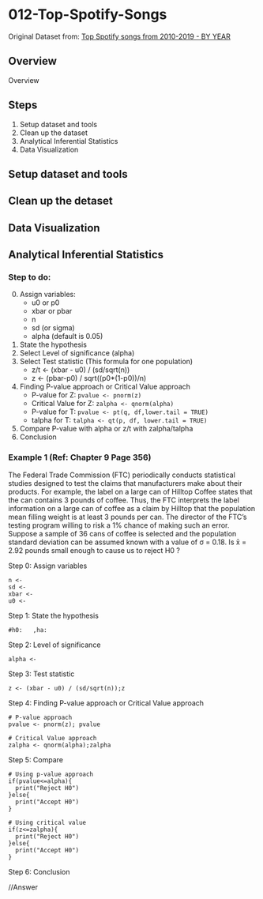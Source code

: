 # 012-Top-Spotify-Songs
Original Dataset from: [Top Spotify songs from 2010-2019 - BY YEAR](https://www.kaggle.com/leonardopena/top-spotify-songs-from-20102019-by-year)
## Overview 
Overview
## Steps
<ol>
<li>Setup dataset and tools</li>
<li>Clean up the dataset</li>
<li>Analytical Inferential Statistics</li>
<li>Data Visualization</li>
</ol>

## Setup dataset and tools

## Clean up the detaset

## Data Visualization

## Analytical Inferential Statistics
### Step to do:

0. Assign variables:
   - u0 or p0
   - xbar or pbar
   - n
   - sd (or sigma)
   - alpha (default is 0.05)
1. State the hypothesis
2. Select Level of significance (alpha)
3. Select Test statistic (This formula for one population)
   - z/t <- (xbar - u0) / (sd/sqrt(n))
   - z <- (pbar-p0) / sqrt((p0\*(1-p0))/n)
4. Finding P-value approach or Critical Value approach
   - P-value for Z: `pvalue <- pnorm(z)`
   - Critical Value for Z: `zalpha <- qnorm(alpha)`
   - P-value for T: `pvalue <- pt(q, df,lower.tail = TRUE)`
   - talpha for T: `talpha <- qt(p, df, lower.tail = TRUE)`
5. Compare P-value with alpha or z/t with zalpha/talpha
6. Conclusion

### Example 1 (Ref: Chapter 9 Page 356)

The Federal Trade Commission (FTC) periodically conducts statistical studies designed to test the claims that manufacturers make about their products. For example, the label on a large can of Hilltop Coffee states that the can contains 3 pounds of coffee. Thus, the FTC interprets the label information on a large can of coffee as a claim by Hilltop that the population mean filling weight is at least 3 pounds per can. The director of the FTC’s testing program willing to risk a 1% chance of making such an error. Suppose a sample of 36 cans of coffee is selected and the population standard deviation can be assumed known with a value of σ = 0.18. Is x̄ = 2.92 pounds small enough to cause us to reject H0 ?

Step 0: Assign variables

```
n <-
sd <-
xbar <-
u0 <-
```

Step 1: State the hypothesis

```
#h0:   ,ha:
```

Step 2: Level of significance

```
alpha <-
```

Step 3: Test statistic

```
z <- (xbar - u0) / (sd/sqrt(n));z
```

Step 4: Finding P-value approach or Critical Value approach

```
# P-value approach
pvalue <- pnorm(z); pvalue

# Critical Value approach
zalpha <- qnorm(alpha);zalpha
```

Step 5: Compare

```
# Using p-value approach
if(pvalue<=alpha){
  print("Reject H0")
}else{
  print("Accept H0")
}

# Using critical value
if(z<=zalpha){
  print("Reject H0")
}else{
  print("Accept H0")
}
```

Step 6: Conclusion

//Answer

